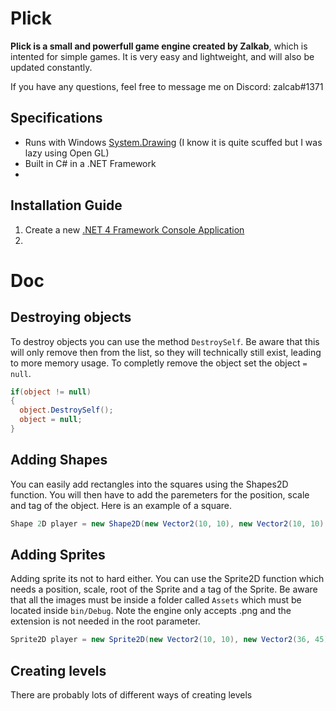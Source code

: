 # Plick
**Plick is a small and powerfull game engine created by Zalkab**, which is intented for simple games. It is very easy and lightweight, and will also be updated constantly.

If you have any questions, feel free to message me on Discord: zalcab#1371

## Specifications
* Runs with Windows [System.Drawing](https://docs.microsoft.com/en-us/dotnet/api/system.drawing?view=net-6.0) (I know it is quite scuffed but I was lazy using Open GL)
* Built in C# in a .NET Framework
*
## Installation Guide
1. Create a new [.NET 4 Framework Console Application](https://www.youtube.com/watch?v=sAWHLUpxCJI)
2. 
# Doc
## Destroying objects
To destroy objects you can use the method `DestroySelf`. Be aware that this will only remove then from the list, so they will technically still exist, leading to more memory usage. To completly remove the object set the object `= null`.
```cs
if(object != null) 
{
  object.DestroySelf();
  object = null;
}
```
## Adding Shapes
You can easily add rectangles into the squares using the Shapes2D function. You will then have to add the paremeters for the position, scale and tag of the object. Here is an example of a square.
```cs
Shape 2D player = new Shape2D(new Vector2(10, 10), new Vector2(10, 10), "Test");
```
## Adding Sprites
Adding sprite its not to hard either. You can use the Sprite2D function which needs a position, scale, root of the Sprite and a tag of the Sprite. Be aware that all the images must be inside a folder called `Assets` which must be located inside `bin/Debug`. Note the engine only accepts .png and the extension is not needed in the root parameter.
```cs
Sprite2D player = new Sprite2D(new Vector2(10, 10), new Vector2(36, 45), "Sprites/Players/player1", "Player");
```
## Creating levels
There are probably lots of different ways of creating levels
